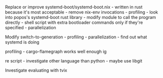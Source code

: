 Replace or improve systemd-boot/systemd-boot.nix
    - written in rust because it's most acceptable
    - remove nix-env invocations
    - profiling
    - look into popos's systemd-boot rust library
    - modify module to call the program directly
        - shell script with extra bootloader commands only if they're specified
    - parallelization

Modify switch-to-generation
    - profiling
    - parallelization
    - find out what systemd is doing

profiling
    - cargo-flamegraph works well enough ig

re script
    - investigate other language than python
    - maybe use libgit

Investigate evaluating with tvix
